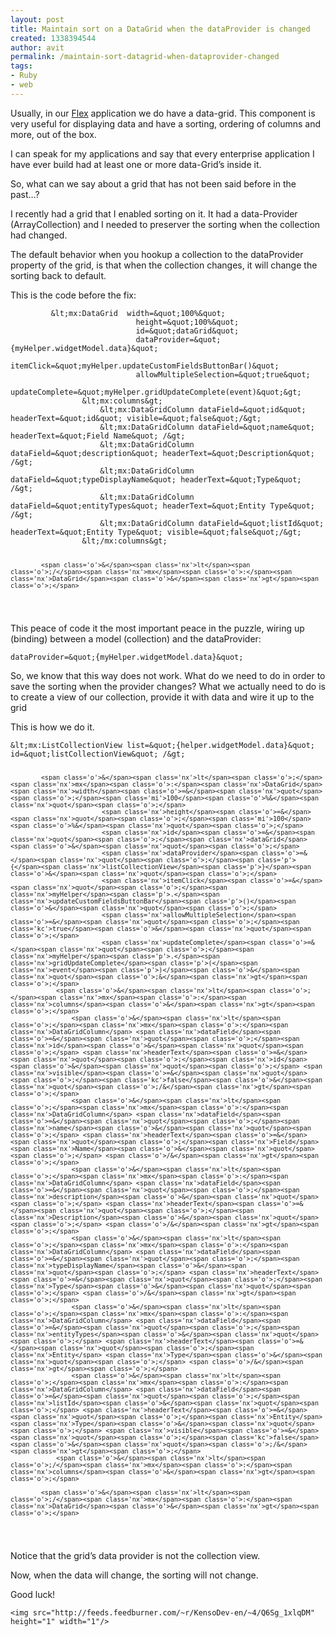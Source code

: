 ```yaml
---
layout: post
title: Maintain sort on a DataGrid when the dataProvider is changed
created: 1338394544
author: avit
permalink: /maintain-sort-datagrid-when-dataprovider-changed
tags:
- Ruby
- web
---
```

<p>Usually, in our <a href='http://www.kensodev.com/category/flex/' title='Flex'>Flex</a> application we do have a data-grid. This component is very useful for displaying data and have a sorting, ordering of columns and more, out of the box.</p>

<p>I can speak for my applications and say that every enterprise application I have ever build had at least one or more data-Grid’s inside it.</p>

<p>So, what can we say about a grid that has not been said before in the past…?</p>

<p>I recently had a grid that I enabled sorting on it. It had a data-Provider (ArrayCollection) and I needed to preserver the sorting when the collection had changed.</p>

<p>The default behavior when you hookup a collection to the dataProvider property of the grid, is that when the collection changes, it will change the sorting back to default.</p>

<p>This is the code before the fix:</p>
<div class='highlight'><pre><code class='actionscript'>			<span class='o'>&</span><span class='nx'>lt</span><span class='o'>;</span><span class='nx'>mx</span><span class='o'>:</span><span class='nx'>DataGrid</span>  <span class='nx'>width</span><span class='o'>=&</span><span class='nx'>quot</span><span class='o'>;</span><span class='mi'>100</span><span class='o'>%&</span><span class='nx'>quot</span><span class='o'>;</span>
							<span class='nx'>height</span><span class='o'>=&</span><span class='nx'>quot</span><span class='o'>;</span><span class='mi'>100</span><span class='o'>%&</span><span class='nx'>quot</span><span class='o'>;</span>
							<span class='nx'>id</span><span class='o'>=&</span><span class='nx'>quot</span><span class='o'>;</span><span class='nx'>dataGrid</span><span class='o'>&</span><span class='nx'>quot</span><span class='o'>;</span>
							<span class='nx'>dataProvider</span><span class='o'>=&</span><span class='nx'>quot</span><span class='o'>;</span><span class='p'>{</span><span class='nx'>myHelper</span><span class='p'>.</span><span class='nx'>widgetModel</span><span class='p'>.</span><span class='nx'>data</span><span class='p'>}</span><span class='o'>&</span><span class='nx'>quot</span><span class='o'>;</span>
							<span class='nx'>itemClick</span><span class='o'>=&</span><span class='nx'>quot</span><span class='o'>;</span><span class='nx'>myHelper</span><span class='p'>.</span><span class='nx'>updateCustomFieldsButtonBar</span><span class='p'>()</span><span class='o'>&</span><span class='nx'>quot</span><span class='o'>;</span>
							<span class='nx'>allowMultipleSelection</span><span class='o'>=&</span><span class='nx'>quot</span><span class='o'>;</span><span class='kc'>true</span><span class='o'>&</span><span class='nx'>quot</span><span class='o'>;</span>
							<span class='nx'>updateComplete</span><span class='o'>=&</span><span class='nx'>quot</span><span class='o'>;</span><span class='nx'>myHelper</span><span class='p'>.</span><span class='nx'>gridUpdateComplete</span><span class='p'>(</span><span class='nx'>event</span><span class='p'>)</span><span class='o'>&</span><span class='nx'>quot</span><span class='o'>;&</span><span class='nx'>gt</span><span class='o'>;</span>
				<span class='o'>&</span><span class='nx'>lt</span><span class='o'>;</span><span class='nx'>mx</span><span class='o'>:</span><span class='nx'>columns</span><span class='o'>&</span><span class='nx'>gt</span><span class='o'>;</span>
					<span class='o'>&</span><span class='nx'>lt</span><span class='o'>;</span><span class='nx'>mx</span><span class='o'>:</span><span class='nx'>DataGridColumn</span> <span class='nx'>dataField</span><span class='o'>=&</span><span class='nx'>quot</span><span class='o'>;</span><span class='nx'>id</span><span class='o'>&</span><span class='nx'>quot</span><span class='o'>;</span> <span class='nx'>headerText</span><span class='o'>=&</span><span class='nx'>quot</span><span class='o'>;</span><span class='nx'>id</span><span class='o'>&</span><span class='nx'>quot</span><span class='o'>;</span> <span class='nx'>visible</span><span class='o'>=&</span><span class='nx'>quot</span><span class='o'>;</span><span class='kc'>false</span><span class='o'>&</span><span class='nx'>quot</span><span class='o'>;/&</span><span class='nx'>gt</span><span class='o'>;</span>
					<span class='o'>&</span><span class='nx'>lt</span><span class='o'>;</span><span class='nx'>mx</span><span class='o'>:</span><span class='nx'>DataGridColumn</span> <span class='nx'>dataField</span><span class='o'>=&</span><span class='nx'>quot</span><span class='o'>;</span><span class='nx'>name</span><span class='o'>&</span><span class='nx'>quot</span><span class='o'>;</span> <span class='nx'>headerText</span><span class='o'>=&</span><span class='nx'>quot</span><span class='o'>;</span><span class='nx'>Field</span> <span class='nx'>Name</span><span class='o'>&</span><span class='nx'>quot</span><span class='o'>;</span> <span class='o'>/&</span><span class='nx'>gt</span><span class='o'>;</span>
					<span class='o'>&</span><span class='nx'>lt</span><span class='o'>;</span><span class='nx'>mx</span><span class='o'>:</span><span class='nx'>DataGridColumn</span> <span class='nx'>dataField</span><span class='o'>=&</span><span class='nx'>quot</span><span class='o'>;</span><span class='nx'>description</span><span class='o'>&</span><span class='nx'>quot</span><span class='o'>;</span> <span class='nx'>headerText</span><span class='o'>=&</span><span class='nx'>quot</span><span class='o'>;</span><span class='nx'>Description</span><span class='o'>&</span><span class='nx'>quot</span><span class='o'>;</span> <span class='o'>/&</span><span class='nx'>gt</span><span class='o'>;</span>
					<span class='o'>&</span><span class='nx'>lt</span><span class='o'>;</span><span class='nx'>mx</span><span class='o'>:</span><span class='nx'>DataGridColumn</span> <span class='nx'>dataField</span><span class='o'>=&</span><span class='nx'>quot</span><span class='o'>;</span><span class='nx'>typeDisplayName</span><span class='o'>&</span><span class='nx'>quot</span><span class='o'>;</span> <span class='nx'>headerText</span><span class='o'>=&</span><span class='nx'>quot</span><span class='o'>;</span><span class='nx'>Type</span><span class='o'>&</span><span class='nx'>quot</span><span class='o'>;</span> <span class='o'>/&</span><span class='nx'>gt</span><span class='o'>;</span>
					<span class='o'>&</span><span class='nx'>lt</span><span class='o'>;</span><span class='nx'>mx</span><span class='o'>:</span><span class='nx'>DataGridColumn</span> <span class='nx'>dataField</span><span class='o'>=&</span><span class='nx'>quot</span><span class='o'>;</span><span class='nx'>entityTypes</span><span class='o'>&</span><span class='nx'>quot</span><span class='o'>;</span> <span class='nx'>headerText</span><span class='o'>=&</span><span class='nx'>quot</span><span class='o'>;</span><span class='nx'>Entity</span> <span class='nx'>Type</span><span class='o'>&</span><span class='nx'>quot</span><span class='o'>;</span> <span class='o'>/&</span><span class='nx'>gt</span><span class='o'>;</span>
					<span class='o'>&</span><span class='nx'>lt</span><span class='o'>;</span><span class='nx'>mx</span><span class='o'>:</span><span class='nx'>DataGridColumn</span> <span class='nx'>dataField</span><span class='o'>=&</span><span class='nx'>quot</span><span class='o'>;</span><span class='nx'>listId</span><span class='o'>&</span><span class='nx'>quot</span><span class='o'>;</span> <span class='nx'>headerText</span><span class='o'>=&</span><span class='nx'>quot</span><span class='o'>;</span><span class='nx'>Entity</span> <span class='nx'>Type</span><span class='o'>&</span><span class='nx'>quot</span><span class='o'>;</span> <span class='nx'>visible</span><span class='o'>=&</span><span class='nx'>quot</span><span class='o'>;</span><span class='kc'>false</span><span class='o'>&</span><span class='nx'>quot</span><span class='o'>;/&</span><span class='nx'>gt</span><span class='o'>;</span>
				<span class='o'>&</span><span class='nx'>lt</span><span class='o'>;/</span><span class='nx'>mx</span><span class='o'>:</span><span class='nx'>columns</span><span class='o'>&</span><span class='nx'>gt</span><span class='o'>;</span>

			<span class='o'>&</span><span class='nx'>lt</span><span class='o'>;/</span><span class='nx'>mx</span><span class='o'>:</span><span class='nx'>DataGrid</span><span class='o'>&</span><span class='nx'>gt</span><span class='o'>;</span>
</code></pre>
</div>
<p>This peace of code it the most important peace in the puzzle, wiring up (binding) between a model (collection) and the dataProvider:</p>
<div class='highlight'><pre><code class='actionscript'><span class='nx'>dataProvider</span><span class='o'>=&</span><span class='nx'>quot</span><span class='o'>;</span><span class='p'>{</span><span class='nx'>myHelper</span><span class='p'>.</span><span class='nx'>widgetModel</span><span class='p'>.</span><span class='nx'>data</span><span class='p'>}</span><span class='o'>&</span><span class='nx'>quot</span><span class='o'>;</span>
</code></pre>
</div>
<p>So, we know that this way does not work. What do we need to do in order to save the sorting when the provider changes? What we actually need to do is to create a view of our collection, provide it with data and wire it up to the grid</p>

<p>This is how we do it.</p>
<div class='highlight'><pre><code class='actionscript'><span class='o'>&</span><span class='nx'>lt</span><span class='o'>;</span><span class='nx'>mx</span><span class='o'>:</span><span class='nx'>ListCollectionView</span> <span class='nx'>list</span><span class='o'>=&</span><span class='nx'>quot</span><span class='o'>;</span><span class='p'>{</span><span class='nx'>helper</span><span class='p'>.</span><span class='nx'>widgetModel</span><span class='p'>.</span><span class='nx'>data</span><span class='p'>}</span><span class='o'>&</span><span class='nx'>quot</span><span class='o'>;</span> <span class='nx'>id</span><span class='o'>=&</span><span class='nx'>quot</span><span class='o'>;</span><span class='nx'>listCollectionView</span><span class='o'>&</span><span class='nx'>quot</span><span class='o'>;</span> <span class='o'>/&</span><span class='nx'>gt</span><span class='o'>;</span>

			<span class='o'>&</span><span class='nx'>lt</span><span class='o'>;</span><span class='nx'>mx</span><span class='o'>:</span><span class='nx'>DataGrid</span>  <span class='nx'>width</span><span class='o'>=&</span><span class='nx'>quot</span><span class='o'>;</span><span class='mi'>100</span><span class='o'>%&</span><span class='nx'>quot</span><span class='o'>;</span>
							<span class='nx'>height</span><span class='o'>=&</span><span class='nx'>quot</span><span class='o'>;</span><span class='mi'>100</span><span class='o'>%&</span><span class='nx'>quot</span><span class='o'>;</span>
							<span class='nx'>id</span><span class='o'>=&</span><span class='nx'>quot</span><span class='o'>;</span><span class='nx'>dataGrid</span><span class='o'>&</span><span class='nx'>quot</span><span class='o'>;</span>
							<span class='nx'>dataProvider</span><span class='o'>=&</span><span class='nx'>quot</span><span class='o'>;</span><span class='p'>{</span><span class='nx'>listCollectionView</span><span class='p'>}</span><span class='o'>&</span><span class='nx'>quot</span><span class='o'>;</span>
							<span class='nx'>itemClick</span><span class='o'>=&</span><span class='nx'>quot</span><span class='o'>;</span><span class='nx'>myHelper</span><span class='p'>.</span><span class='nx'>updateCustomFieldsButtonBar</span><span class='p'>()</span><span class='o'>&</span><span class='nx'>quot</span><span class='o'>;</span>
							<span class='nx'>allowMultipleSelection</span><span class='o'>=&</span><span class='nx'>quot</span><span class='o'>;</span><span class='kc'>true</span><span class='o'>&</span><span class='nx'>quot</span><span class='o'>;</span>
							<span class='nx'>updateComplete</span><span class='o'>=&</span><span class='nx'>quot</span><span class='o'>;</span><span class='nx'>myHelper</span><span class='p'>.</span><span class='nx'>gridUpdateComplete</span><span class='p'>(</span><span class='nx'>event</span><span class='p'>)</span><span class='o'>&</span><span class='nx'>quot</span><span class='o'>;&</span><span class='nx'>gt</span><span class='o'>;</span>
				<span class='o'>&</span><span class='nx'>lt</span><span class='o'>;</span><span class='nx'>mx</span><span class='o'>:</span><span class='nx'>columns</span><span class='o'>&</span><span class='nx'>gt</span><span class='o'>;</span>
					<span class='o'>&</span><span class='nx'>lt</span><span class='o'>;</span><span class='nx'>mx</span><span class='o'>:</span><span class='nx'>DataGridColumn</span> <span class='nx'>dataField</span><span class='o'>=&</span><span class='nx'>quot</span><span class='o'>;</span><span class='nx'>id</span><span class='o'>&</span><span class='nx'>quot</span><span class='o'>;</span> <span class='nx'>headerText</span><span class='o'>=&</span><span class='nx'>quot</span><span class='o'>;</span><span class='nx'>id</span><span class='o'>&</span><span class='nx'>quot</span><span class='o'>;</span> <span class='nx'>visible</span><span class='o'>=&</span><span class='nx'>quot</span><span class='o'>;</span><span class='kc'>false</span><span class='o'>&</span><span class='nx'>quot</span><span class='o'>;/&</span><span class='nx'>gt</span><span class='o'>;</span>
					<span class='o'>&</span><span class='nx'>lt</span><span class='o'>;</span><span class='nx'>mx</span><span class='o'>:</span><span class='nx'>DataGridColumn</span> <span class='nx'>dataField</span><span class='o'>=&</span><span class='nx'>quot</span><span class='o'>;</span><span class='nx'>name</span><span class='o'>&</span><span class='nx'>quot</span><span class='o'>;</span> <span class='nx'>headerText</span><span class='o'>=&</span><span class='nx'>quot</span><span class='o'>;</span><span class='nx'>Field</span> <span class='nx'>Name</span><span class='o'>&</span><span class='nx'>quot</span><span class='o'>;</span> <span class='o'>/&</span><span class='nx'>gt</span><span class='o'>;</span>
					<span class='o'>&</span><span class='nx'>lt</span><span class='o'>;</span><span class='nx'>mx</span><span class='o'>:</span><span class='nx'>DataGridColumn</span> <span class='nx'>dataField</span><span class='o'>=&</span><span class='nx'>quot</span><span class='o'>;</span><span class='nx'>description</span><span class='o'>&</span><span class='nx'>quot</span><span class='o'>;</span> <span class='nx'>headerText</span><span class='o'>=&</span><span class='nx'>quot</span><span class='o'>;</span><span class='nx'>Description</span><span class='o'>&</span><span class='nx'>quot</span><span class='o'>;</span> <span class='o'>/&</span><span class='nx'>gt</span><span class='o'>;</span>
					<span class='o'>&</span><span class='nx'>lt</span><span class='o'>;</span><span class='nx'>mx</span><span class='o'>:</span><span class='nx'>DataGridColumn</span> <span class='nx'>dataField</span><span class='o'>=&</span><span class='nx'>quot</span><span class='o'>;</span><span class='nx'>typeDisplayName</span><span class='o'>&</span><span class='nx'>quot</span><span class='o'>;</span> <span class='nx'>headerText</span><span class='o'>=&</span><span class='nx'>quot</span><span class='o'>;</span><span class='nx'>Type</span><span class='o'>&</span><span class='nx'>quot</span><span class='o'>;</span> <span class='o'>/&</span><span class='nx'>gt</span><span class='o'>;</span>
					<span class='o'>&</span><span class='nx'>lt</span><span class='o'>;</span><span class='nx'>mx</span><span class='o'>:</span><span class='nx'>DataGridColumn</span> <span class='nx'>dataField</span><span class='o'>=&</span><span class='nx'>quot</span><span class='o'>;</span><span class='nx'>entityTypes</span><span class='o'>&</span><span class='nx'>quot</span><span class='o'>;</span> <span class='nx'>headerText</span><span class='o'>=&</span><span class='nx'>quot</span><span class='o'>;</span><span class='nx'>Entity</span> <span class='nx'>Type</span><span class='o'>&</span><span class='nx'>quot</span><span class='o'>;</span> <span class='o'>/&</span><span class='nx'>gt</span><span class='o'>;</span>
					<span class='o'>&</span><span class='nx'>lt</span><span class='o'>;</span><span class='nx'>mx</span><span class='o'>:</span><span class='nx'>DataGridColumn</span> <span class='nx'>dataField</span><span class='o'>=&</span><span class='nx'>quot</span><span class='o'>;</span><span class='nx'>listId</span><span class='o'>&</span><span class='nx'>quot</span><span class='o'>;</span> <span class='nx'>headerText</span><span class='o'>=&</span><span class='nx'>quot</span><span class='o'>;</span><span class='nx'>Entity</span> <span class='nx'>Type</span><span class='o'>&</span><span class='nx'>quot</span><span class='o'>;</span> <span class='nx'>visible</span><span class='o'>=&</span><span class='nx'>quot</span><span class='o'>;</span><span class='kc'>false</span><span class='o'>&</span><span class='nx'>quot</span><span class='o'>;/&</span><span class='nx'>gt</span><span class='o'>;</span>
				<span class='o'>&</span><span class='nx'>lt</span><span class='o'>;/</span><span class='nx'>mx</span><span class='o'>:</span><span class='nx'>columns</span><span class='o'>&</span><span class='nx'>gt</span><span class='o'>;</span>

			<span class='o'>&</span><span class='nx'>lt</span><span class='o'>;/</span><span class='nx'>mx</span><span class='o'>:</span><span class='nx'>DataGrid</span><span class='o'>&</span><span class='nx'>gt</span><span class='o'>;</span>
</code></pre>
</div>
<p>Notice that the grid’s data provider is not the collection view.</p>

<p>Now, when the data will change, the sorting will not change.</p>

<p>Good luck!</p>
      
    <img src="http://feeds.feedburner.com/~r/KensoDev-en/~4/Q6Sg_1xlqDM" height="1" width="1"/>
